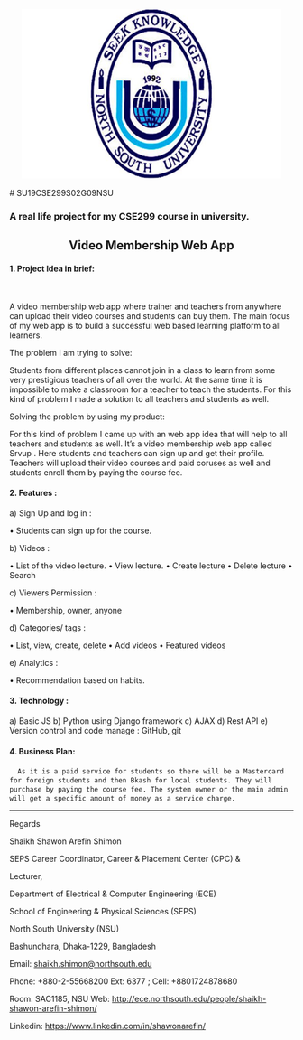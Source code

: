 <p align="center">
  <img width="460" height="300" src="Mockup/nsulogo.jpg">
</p>
# SU19CSE299S02G09NSU
<h3> A real life project for my CSE299 course in university.</h3>
 <h2> <center> Video Membership Web App  </center> </h2> 
<h4> 1.	Project Idea in brief: </h4> <br>

A video membership web app where trainer and teachers from anywhere can upload their video courses and students can buy them. The main focus of my web app is to build a successful web based learning platform to all learners. 
 
The problem I am trying to solve:

Students from different places cannot join in a class to learn from some very prestigious teachers of all over the world. At the same time it is impossible to make a classroom for a teacher to teach the students. For this kind of problem I made a solution to all teachers and students as well.

Solving the problem by using my product:

For this kind of problem I came up with an web app idea that will help to all teachers and students as well. It’s a video membership web app called Srvup . Here students and teachers can sign up and get their profile. Teachers will upload their video courses and paid coruses as well and students enroll them by paying the course fee.

<h4> 2. Features : </h4>

a)	Sign Up and log in :  

•	Students can sign up for the course. 

b)	Videos : 

•	List of the video lecture.
•	View lecture.
•	Create lecture
•	Delete lecture
•	Search

c)	Viewers Permission :

•	Membership, owner, anyone

d)	Categories/ tags :

•	List, view, create, delete
•	Add videos
•	Featured videos

e)	Analytics :

•	Recommendation based on habits.

<h4> 3. Technology : </h4>
  
a)	Basic JS
b)	Python using Django framework
c)	AJAX
d)	Rest API
e)	Version control and code manage : GitHub, git

<h4> 4. Business Plan: </h4>
  
      As it is a paid service for students so there will be a Mastercard for foreign students and then Bkash for local students. They will purchase by paying the course fee. The system owner or the main admin will get a specific amount of money as a service charge.

<hr>

Regards

Shaikh Shawon Arefin Shimon

SEPS Career Coordinator, Career & Placement Center (CPC)
&

Lecturer, 

Department of Electrical & Computer Engineering (ECE)

School of Engineering & Physical Sciences (SEPS)

North South University (NSU)

Bashundhara, Dhaka-1229, Bangladesh

Email:             shaikh.shimon@northsouth.edu

Phone:          +880-2-55668200 Ext: 6377 ; 
Cell:               +8801724878680

Room:            SAC1185, NSU
Web:               http://ece.northsouth.edu/people/shaikh-shawon-arefin-shimon/

Linkedin:         https://www.linkedin.com/in/shawonarefin/
